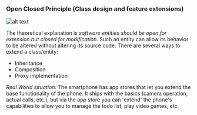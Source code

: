 ### Open Closed Principle (Class design and feature extensions)
![alt text](https://lostechies.com/derickbailey/files/2011/03/OpenClosedPrinciple2_2C596E17.jpg)

The theoretical explanation is *software entities should be open for extension but closed for modification*.
Such an entity can allow its behavior to be altered without altering its source code.
There are several ways to extend a class/entity:

* Inheritance
* Composition
* Proxy implementation

*Real World situation:* The smartphone has app stores that let you extend the base
functionality of the phone. It ships with the basics (camera operation, actual calls, etc.), 
but via the app store you can 'extend' the phone's capabilities to allow you to manage
the todo list, play video games, etc.